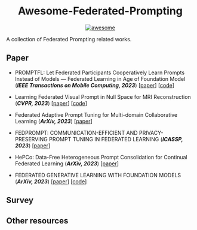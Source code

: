 <h1 align="center"><b>Awesome-Federated-Prompting</b></h1>
<p align="center">
  <a href="https://awesome.re"><img src="https://awesome.re/badge.svg" alt="awesome"></a>
</p>

A collection of Federated Prompting related works.

## Paper
* PROMPTFL: Let Federated Participants Cooperatively Learn Prompts Instead of Models — Federated Learning in Age of Foundation Model (***IEEE Transactions on Mobile Computing, 2023***)
[[paper](https://ieeexplore.ieee.org/stamp/stamp.jsp?arnumber=10210127&casa_token=IwkAihqucN0AAAAA:gNjwnb8aBGOr6IRXvP2Ivg1uxeBnXP8drhG7z2hX2wl_HBJ_CoH8_QplU5Lr4m3Ldy0zLIeTx73CeDQ&tag=1)] 
[[code](https://github.com/PEILab-Federated-Learning/PromptFL)]

* Learning Federated Visual Prompt in Null Space for MRI Reconstruction (***CVPR, 2023***)
[[paper](https://openaccess.thecvf.com/content/CVPR2023/papers/Feng_Learning_Federated_Visual_Prompt_in_Null_Space_for_MRI_Reconstruction_CVPR_2023_paper.pdf)] 
[[code](https://github.com/chunmeifeng/FedPR)]

* Federated Adaptive Prompt Tuning for Multi-domain Collaborative Learning (***ArXiv, 2023***)
[[paper](https://arxiv.org/pdf/2211.07864.pdf)]

* FEDPROMPT: COMMUNICATION-EFFICIENT AND PRIVACY-PRESERVING PROMPT TUNING IN FEDERATED LEARNING (***ICASSP, 2023***)
[[paper](https://ieeexplore.ieee.org/stamp/stamp.jsp?arnumber=10095356&casa_token=Y7dQmtqgWEcAAAAA:HB6zqu6kxTVl8yPkDfFs4HXK44_MBZQH24TcgyqGUt3Tw5uW9LlKO5_whaZZq7rMdTwlyw6PGDsEpM4)]

* HePCo: Data-Free Heterogeneous Prompt Consolidation for Continual Federated Learning (***ArXiv, 2023***)
[[paper](https://arxiv.org/pdf/2306.09970.pdf)] 

* FEDERATED GENERATIVE LEARNING WITH FOUNDATION MODELS (***ArXiv, 2023***)
[[paper](https://arxiv.org/pdf/2306.09970.pdf)]
[[code](https://github.com/zj-jayzhang/Federated_Generative_Learning)]

## Survey


## Other resources

